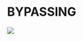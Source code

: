 # BYPASSING

<html>
    <body>
        <img src="Phone Storage/DCMM/Restored/TB_IMG_1636792973799" >
        </body>
     </html>
